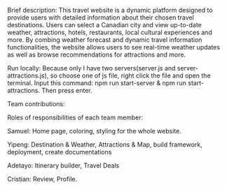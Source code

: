 Brief description:
This travel website is a dynamic platform designed to provide users with detailed information about their chosen travel destinations. Users can select a Canadian city and view up-to-date weather, attractions, hotels, restaurants, local cultural experiences and more. By combing weather forecast and dynamic travel information functionalities, the website allows users to see real-time weather updates as well as browse recommendations for attractions and more.

Run locally:
Because only I have two servers(server.js and server-attractions.js), so choose one of js file, right click the file and open the terminal. Input this command: npm run start-server & npm run start-attractions. Then press enter. 

Team contributions:


Roles of responsibilities of each team member:

Samuel: Home page, coloring, styling for the whole website.

Yipeng: Destination & Weather, Attractions & Map, build framework, deployment, create documentations


Adetayo: Itinerary builder, Travel Deals


Cristian: Review, Profile.
